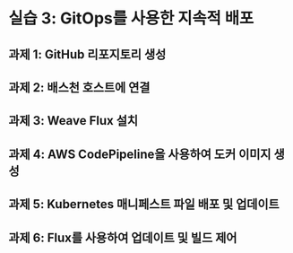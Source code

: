 # 실습 3: GitOps를 사용한 지속적 배포

## 과제 1: GitHub 리포지토리 생성

## 과제 2: 배스천 호스트에 연결

## 과제 3: Weave Flux 설치

## 과제 4: AWS CodePipeline을 사용하여 도커 이미지 생성

## 과제 5: Kubernetes 매니페스트 파일 배포 및 업데이트

## 과제 6: Flux를 사용하여 업데이트 및 빌드 제어
